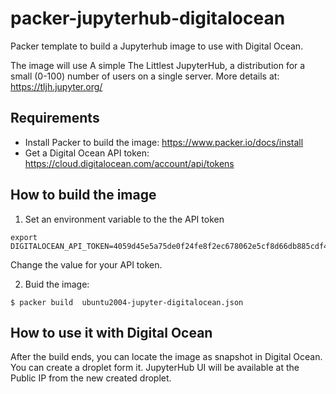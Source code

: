 # packer-jupyterhub-digitalocean
Packer template to build a Jupyterhub image to use with Digital Ocean. 

The image will use A simple The Littlest JupyterHub, a distribution for a small (0-100) number of users on a single server. More details at: https://tljh.jupyter.org/


## Requirements

- Install Packer to build the image:  https://www.packer.io/docs/install
- Get a Digital Ocean API token: https://cloud.digitalocean.com/account/api/tokens

## How to build the image

1. Set an environment variable to the the API token
```
export DIGITALOCEAN_API_TOKEN=4059d45e5a75de0f24fe8f2ec678062e5cf8d66db885cdf4826befb30557d2gh
```
Change the value for your API token.

2. Buid the image:

```
$ packer build  ubuntu2004-jupyter-digitalocean.json
```


## How to use it with Digital Ocean

After the build ends, you can locate the image as snapshot in Digital Ocean. You can create a droplet form it. JupyterHub UI will be available at the Public IP from the new created droplet.